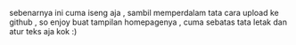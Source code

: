 sebenarnya ini cuma iseng aja , sambil memperdalam tata cara upload ke github , so enjoy buat tampilan homepagenya , cuma sebatas tata letak dan atur teks aja kok :)
